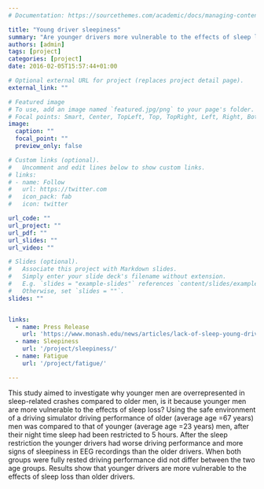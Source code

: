 ```yaml
---
# Documentation: https://sourcethemes.com/academic/docs/managing-content/

title: "Young driver sleepiness"
summary: "Are younger drivers more vulnerable to the effects of sleep loss than older drivers? 2009-2010"
authors: [admin]
tags: [project]
categories: [project]
date: 2016-02-05T15:57:44+01:00

# Optional external URL for project (replaces project detail page).
external_link: ""

# Featured image
# To use, add an image named `featured.jpg/png` to your page's folder.
# Focal points: Smart, Center, TopLeft, Top, TopRight, Left, Right, BottomLeft, Bottom, BottomRight.
image:
  caption: ""
  focal_point: ""
  preview_only: false

# Custom links (optional).
#   Uncomment and edit lines below to show custom links.
# links:
# - name: Follow
#   url: https://twitter.com
#   icon_pack: fab
#   icon: twitter

url_code: ""
url_project: ""
url_pdf: ""
url_slides: ""
url_video: ""

# Slides (optional).
#   Associate this project with Markdown slides.
#   Simply enter your slide deck's filename without extension.
#   E.g. `slides = "example-slides"` references `content/slides/example-slides.md`.
#   Otherwise, set `slides = ""`.
slides: ""


links:
  - name: Press Release
    url: 'https://www.monash.edu/news/articles/lack-of-sleep-young-drivers-care-less'
  - name: Sleepiness
    url: '/project/sleepiness/'
  - name: Fatigue
    url: '/project/fatigue/'

---
```

This study aimed to investigate why younger men are overrepresented in sleep-related crashes compared to older men, is it because younger men are more vulnerable to the effects of sleep loss? Using the safe environment of a driving simulator driving performance of older (average age =67 years) men was compared to that of younger (average age =23 years) men, after their night time sleep had been restricted to 5 hours. After the sleep restriction the younger drivers had worse driving performance and more signs of sleepiness in EEG recordings than the older drivers. When both groups were fully rested driving performance did not differ between the two age groups. Results show that younger drivers are more vulnerable to the effects of sleep loss than older drivers. 




